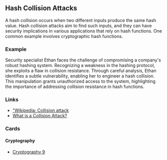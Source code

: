 ## Hash Collision Attacks
A hash collision occurs when two different inputs produce the same hash value. Hash collision attacks aim to find such inputs, and they can have security implications in various applications that rely on hash functions. One common example involves cryptographic hash functions.

### Example
Security specialist Ethan faces the challenge of compromising a company's robust hashing system. Recognizing a weakness in the hashing protocol, she exploits a flaw in collision resistance. Through careful analysis, Ethan identifies a subtle vulnerability, enabling her to engineer a hash collision. This manipulation grants unauthorized access to the system, highlighting the importance of addressing collision resistance in hash functions.

### Links
- ["Wikipedia: Collision attack](https://en.wikipedia.org/wiki/Collision_attack)
- [What is a Collision Attack?](https://www.ccn.com/education/cryptography-attacks-6-types-and-prevention-measures/#:~:text=Cryptography%20attacks%20come%20in%20various,to%20fortify%20defenses%20against%20attacks.)

### Cards
#### Cryptography
- [Cryptography 9](/cards/CR9)

